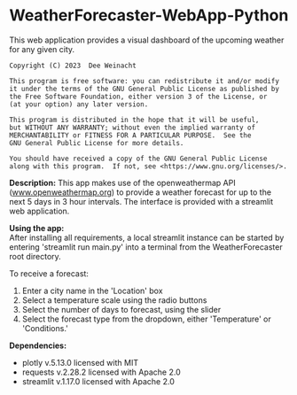 # WeatherForecaster-WebApp-Python

This web application provides a visual dashboard of the upcoming weather for
any given city.

    Copyright (C) 2023  Dee Weinacht

    This program is free software: you can redistribute it and/or modify
    it under the terms of the GNU General Public License as published by
    the Free Software Foundation, either version 3 of the License, or
    (at your option) any later version.

    This program is distributed in the hope that it will be useful,
    but WITHOUT ANY WARRANTY; without even the implied warranty of
    MERCHANTABILITY or FITNESS FOR A PARTICULAR PURPOSE.  See the
    GNU General Public License for more details.

    You should have received a copy of the GNU General Public License
    along with this program.  If not, see <https://www.gnu.org/licenses/>.

**Description:**
This app makes use of the openweathermap API (www.openweathermap.org) to 
provide a weather forecast for up to the next 5 days in 3 hour intervals.
The interface is provided with a streamlit web application.


**Using the app:**  
After installing all requirements, a local streamlit instance can be started 
by entering 'streamlit run main.py' into a terminal from the WeatherForecaster
root directory.

To receive a forecast:
1. Enter a city name in the 'Location' box
2. Select a temperature scale using the radio buttons
3. Select the number of days to forecast, using the slider
4. Select the forecast type from the dropdown, either 'Temperature' or 'Conditions.'
    

**Dependencies:**
- plotly v.5.13.0 licensed with MIT
- requests v.2.28.2 licensed with Apache 2.0
- streamlit v.1.17.0 licensed with Apache 2.0
